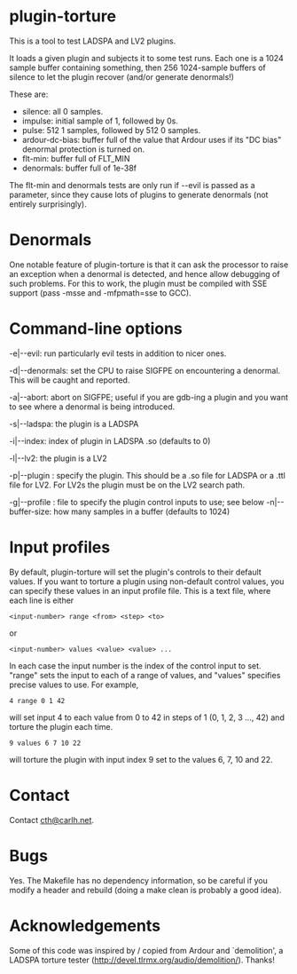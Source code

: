plugin-torture
==============

This is a tool to test LADSPA and LV2 plugins.

It loads a given plugin and subjects it to some test runs.
Each one is a 1024 sample buffer containing something, then
256 1024-sample buffers of silence to let the plugin recover
(and/or generate denormals!)

These are:

- silence: all 0 samples.
- impulse: initial sample of 1, followed by 0s.
- pulse: 512 1 samples, followed by 512 0 samples.
- ardour-dc-bias: buffer full of the value that Ardour uses
   if its "DC bias" denormal protection is turned on.
- flt-min: buffer full of FLT_MIN
- denormals: buffer full of 1e-38f

The flt-min and denormals tests are only run if --evil is passed
as a parameter, since they cause lots of plugins to generate
denormals (not entirely surprisingly).

Denormals
=========

One notable feature of plugin-torture is that it can ask the processor
to raise an exception when a denormal is detected, and hence allow
debugging of such problems.  For this to work, the plugin must be compiled
with SSE support (pass -msse and -mfpmath=sse to GCC).


Command-line options
====================

-e|--evil: run particularly evil tests in addition to nicer ones.

-d|--denormals: set the CPU to raise SIGFPE on encountering a denormal.  This will
                be caught and reported.

-a|--abort: abort on SIGFPE; useful if you are gdb-ing a plugin and you want
            to see where a denormal is being introduced.

-s|--ladspa: the plugin is a LADSPA

-i|--index: index of plugin in LADSPA .so (defaults to 0)

-l|--lv2: the plugin is a LV2

-p|--plugin <plugin>: specify the plugin.  This should be a .so file for LADSPA
            	      or a .ttl file for LV2.  For LV2s the plugin must be on
                      the LV2 search path.

-g|--profile <profile>: file to specify the plugin control inputs to use; see below
-n|--buffer-size: how many samples in a buffer (defaults to 1024)

Input profiles
==============

By default, plugin-torture will set the plugin's controls to their default values.
If you want to torture a plugin using non-default control values, you can specify
these values in an input profile file.  This is a text file, where each line is either

    <input-number> range <from> <step> <to>

or

    <input-number> values <value> <value> ...

In each case the input number is the index of the control input to set.  "range" sets
the input to each of a range of values, and "values" specifies precise values to use.
For example,

    4 range 0 1 42

will set input 4 to each value from 0 to 42 in steps of 1 (0, 1, 2, 3 ..., 42) and
torture the plugin each time.

    9 values 6 7 10 22

will torture the plugin with input index 9 set to the values 6, 7, 10 and 22.


Contact
=======

Contact cth@carlh.net.


Bugs
====

Yes.  The Makefile has no dependency information, so be careful if you
modify a header and rebuild (doing a make clean is probably a good idea).


Acknowledgements
================

Some of this code was inspired by / copied from Ardour and
`demolition', a LADSPA torture tester
(http://devel.tlrmx.org/audio/demolition/).  Thanks!
